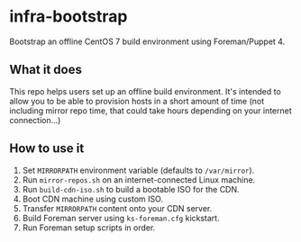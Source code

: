 # infra-bootstrap
Bootstrap an offline CentOS 7 build environment using Foreman/Puppet 4.

## What it does

This repo helps users set up an offline build environment. It's intended
 to allow you to be able to provision hosts in a short amount of time 
(not including mirror repo time, that could take hours depending on your 
internet connection...)

## How to use it

1. Set `MIRRORPATH` environment variable (defaults to `/var/mirror`).
1. Run `mirror-repos.sh` on an internet-connected Linux machine.
2. Run `build-cdn-iso.sh` to build a bootable ISO for the CDN.
3. Boot CDN machine using custom ISO.
2. Transfer `MIRRORPATH` content onto your CDN server.
3. Build Foreman server using `ks-foreman.cfg` kickstart.
4. Run Foreman setup scripts in order.

